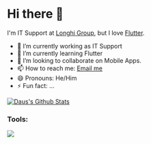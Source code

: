 # Hi there 👋
I'm IT Support at [Longhi Group](https://longhi-group.com), but I love [Flutter](https://flutter.dev/).  

- 🔭 I’m currently working as IT Support </br>
- 🌱 I’m currently learning Flutter </br>
- 👯 I’m looking to collaborate on Mobile Apps. </br>
- 📫 How to reach me: <a href="mailto:dausgnzzz@gmail.com">Email me</a>  </br>
- 😄 Pronouns: He/Him </br>
- ⚡ Fun fact: ... </br>

[![Daus's Github Stats](https://github-readme-stats.vercel.app/api?username=daaa&count_private=true&theme=default&show_icons=true)](https://github.com/dausdauy)

### Tools:
<img src="https://img.shields.io/badge/Text%20Editor-Visual%20Studio%20Code-blue?&logo=visual%20studio%20code&logoColor=blue" />
